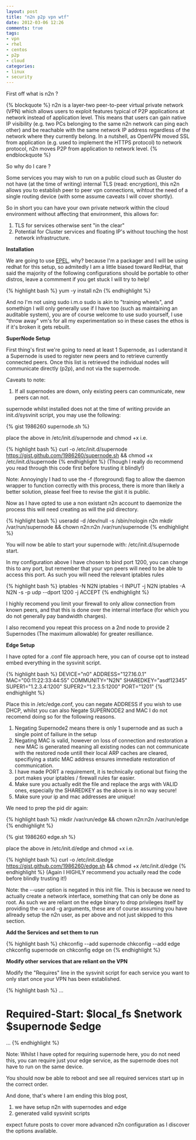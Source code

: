 ```yaml
---
layout: post
title: "n2n p2p vpn wtf"
date: 2012-03-06 12:26
comments: true
tags:
- vpn
- rhel
- centos
- p2p
- cloud
categories:
- linux
- security 
---
```


First off what is n2n ?

{% blockquote %}
n2n is a layer-two peer-to-peer virtual private network (VPN) which allows users to exploit features typical of P2P applications at network instead of application level. This means that users can gain native IP visibility (e.g. two PCs belonging to the same n2n network can ping each other) and be reachable with the same network IP address regardless of the network where they currently belong. In a nutshell, as OpenVPN moved SSL from application (e.g. used to implement the HTTPS protocol) to network protocol, n2n moves P2P from application to network level.
{% endblockquote %}

So why do I care ?

Some services you may wish to run on a public cloud such as Gluster do not have (at the time of writing) internal TLS (read: encryption), this n2n allows you to establish peer to peer vpn connections, wihtout the need of a single routing device (with some assume caveats I will cover shortly).

So in short you can have your own private network within the cloud environment without affecting that environment, this allows for:

1. TLS for services otherwise sent "in the clear"
2. Potential for Cluster services and floating IP's without touching the host network infrastructure.

<strong> Installation </strong>

We are going to use <a href="http://fedoraproject.org/wiki/EPEL">EPEL</a>, why? because I'm a packager and I will be using redhat for this setup, so admitedly I am a little biased toward RedHat, that said the majority of the following configurations should be portable to other distros, leave a commment if you get stuck I will try to help!

{% highlight bash %}
yum -y install n2n
{% endhighlight %}

And no I'm not using sudo i.m.o sudo is akin to "training wheels", and somethign I will only generally use if I have too (such as maintaining an auditable system), you are of course welcome to use sudo yourself, I use "throw away" vm's for all my experimentation so in these cases the ethos is if it's broken it gets rebuilt.

<strong> SuperNode Setup </strong>

First thing's first we're going to need at least 1 Supernode, as I uderstand it a Supernode is used to register new peers and to retrieve currently connected peers.
Once this list is retrieved the individual nodes will communicate directly (p2p), and not via the supernode.

Caveats to note:

1. If all supernodes are down, only existing peers can communicate, new peers can not.

supernode whilst installed does not at the time of writing provide an init.d/sysvinit script, you may use the following:

{% gist 1986260 supernode.sh %}

place the above in /etc/init.d/supernode and chmod +x i.e.

{% highlight bash %}
curl -o /etc/init.d/supernode https://gist.github.com/1986260/supernode.sh && chmod +x /etc/init.d/supernode
{% endhighlight %}
(Though I really do recommend you read through this code first before trusting it blindly!)

Note: Annoyingly I had to use the -f (foreground) flag to allow the daemon wrapper to function correctly with this process, there is more than likely a better solution, please 
feel free to revise the gist it is public.

Now as I have opted to use a non existant n2n account to daemonize the process this will need creating as will the pid directory.

{% highlight bash %}
useradd -d /dev/null -s /sbin/nologin n2n
mkdir /var/run/supernode && chown n2n:n2n /var/run/supernode
{% endhighlight %}

You will now be able to start your supernode with: /etc/init.d/supernode start.

In my configuration above I have chosen to bind port 1200, you can change this to any port, but remember that your vpn peers will need to be able to access this port.
As such you will need the relevant iptables rules

{% highlight bash %}
iptables -N N2N
iptables -I INPUT -j N2N
iptables -A N2N -s <vpn peer> -p udp --dport 1200 -j ACCEPT
{% endhighlight %}

I highly recomend you limit your firewall to only allow connection from known peers, and that this is done over the internal interface (for which you do not generally pay bandwidth charges).

I also recomend you repeat this process on a 2nd node to provide 2 Supernodes (The maximum allowable) for greater resilliance.

<strong> Edge Setup </strong>

I have opted for a .conf file approach here, you can of course opt to instead embed everything in the sysvinit script.

{% highlight bash %}
DEVICE="n0"
ADDRESS="127.16.0.1"
MAC="00:11:22:33:44:55"
COMMUNITY="N2N"
SHAREDKEY="asdf12345"
SUPER1="1.2.3.4:1200"
SUPER2="1.2.3.5:1200"
PORT="1201"
{% endhighlight %}

Place this in /etc/edge.conf, you can negate ADDRESS if you wish to use DHCP, whilst you can also Negate SUPERNODE2 and MAC I do not recomend doing so for the following reasons.

1. Negating Supernode2 means there is only 1 supernode and as such a single point of failiure in the setup
2. Negating MAC is valid, however on loss of connection and restoration a new MAC is generated meaning all existing nodes can not communicate with the restored node untill their local ARP caches are cleared,
specifiying a static MAC address ensures immediate restoration of communication.
3. I have made PORT a requirement, it is technically optional but fixing the port makes your iptables / firewall rules far easier.
4. Make sure you actually edit the file and replace the args with VALID ones, especially the SHAREDKEY as the above is in no way secure!
5. Make sure your ip and mac addresses are unique!

We need to prep the pid dir again:

{% highlight bash %}
mkdir /var/run/edge && chown n2n:n2n /var/run/edge
{% endhighlight %}

{% gist 1986260 edge.sh %}

place the above in /etc/init.d/edge and chmod +x i.e.

{% highlight bash %}
curl -o /etc/init.d/edge https://gist.github.com/1986260/edge.sh && chmod +x /etc/init.d/edge
{% endhighlight %}
(Again I HIGHLY recommend you actually read the code before blindly trusting it!)

Note: the --user option is negated in this init file. This is because we need to actually create a network interface, something that can only be done as root.
As such we are reliant on the edge binary to drop privileges itself by providing the -u and -g  arguments, these are of course assuming you have allready setup the n2n user, as per above and not just skipped to this section.


<strong> Add the Services and set them to run</strong>

{% highlight bash %}
chkconfig --add supernode
chkconfig --add edge
chkconfig supernode on
chkconfig edge on
{% endhighlight %}

<strong> Modify other services that are reliant on the VPN </strong>

Modify the "Requires" line in the sysvinit script for each service you want to only start once your VPN has been established.

{% highlight bash %}
...
# Required-Start: $local_fs $network $supernode $edge
...
{% endhighlight %}

Note: Whilst I have opted for requiring supernode here, you do not need this, you can require just your edge service, as the supernode does not have to run on the same device.

You should now be able to reboot and see all required services start up in the correct order.

And done, that's where I am ending this blog post,

1. we have setup n2n with supernodes and edge
2. generated valid sysvinit scripts

expect future posts to cover more advanced n2n configuration as I discover the options available.

